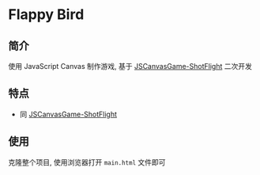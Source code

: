 # Flappy Bird

## 简介

使用 JavaScript Canvas 制作游戏, 基于 [JSCanvasGame-ShotFlight](https://github.com/Zeng-Tao/JSCanvasGame-ShotFlight) 二次开发


## 特点

- 同 [JSCanvasGame-ShotFlight](https://github.com/Zeng-Tao/JSCanvasGame-ShotFlight)


## 使用

克隆整个项目, 使用浏览器打开 `main.html` 文件即可
